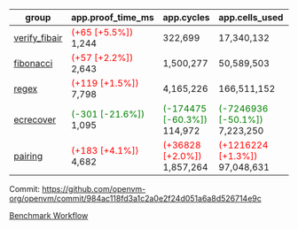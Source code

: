 | group | app.proof_time_ms | app.cycles | app.cells_used | leaf.proof_time_ms | leaf.cycles | leaf.cells_used |
| -- | -- | -- | -- | -- | -- | -- |
| [verify_fibair](https://github.com/openvm-org/openvm/blob/benchmark-results/benchmarks-pr/1646/verify_fibair-984ac118fd3a1c2a0e2f24d051a6a8d526714e9c.md) |<span style='color: red'>(+65 [+5.5%])</span> 1,244 |  322,699 |  17,340,132 |- | - | - |
| [fibonacci](https://github.com/openvm-org/openvm/blob/benchmark-results/benchmarks-pr/1646/fibonacci-984ac118fd3a1c2a0e2f24d051a6a8d526714e9c.md) |<span style='color: red'>(+57 [+2.2%])</span> 2,643 |  1,500,277 |  50,589,503 |- | - | - |
| [regex](https://github.com/openvm-org/openvm/blob/benchmark-results/benchmarks-pr/1646/regex-984ac118fd3a1c2a0e2f24d051a6a8d526714e9c.md) |<span style='color: red'>(+119 [+1.5%])</span> 7,798 |  4,165,226 |  166,511,152 |- | - | - |
| [ecrecover](https://github.com/openvm-org/openvm/blob/benchmark-results/benchmarks-pr/1646/ecrecover-984ac118fd3a1c2a0e2f24d051a6a8d526714e9c.md) |<span style='color: green'>(-301 [-21.6%])</span> 1,095 | <span style='color: green'>(-174475 [-60.3%])</span> 114,972 | <span style='color: green'>(-7246936 [-50.1%])</span> 7,223,250 |- | - | - |
| [pairing](https://github.com/openvm-org/openvm/blob/benchmark-results/benchmarks-pr/1646/pairing-984ac118fd3a1c2a0e2f24d051a6a8d526714e9c.md) |<span style='color: red'>(+183 [+4.1%])</span> 4,682 | <span style='color: red'>(+36828 [+2.0%])</span> 1,857,264 | <span style='color: red'>(+1216224 [+1.3%])</span> 97,048,631 |- | - | - |


Commit: https://github.com/openvm-org/openvm/commit/984ac118fd3a1c2a0e2f24d051a6a8d526714e9c

[Benchmark Workflow](https://github.com/openvm-org/openvm/actions/runs/15433194766)
